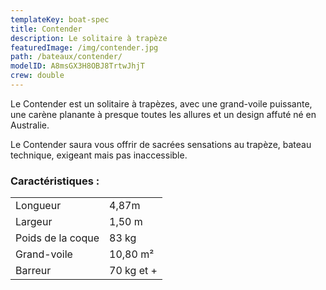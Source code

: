 ```yaml
---
templateKey: boat-spec
title: Contender
description: Le solitaire à trapèze
featuredImage: /img/contender.jpg
path: /bateaux/contender/
modelID: A8msGX3H8OBJ8TrtwJhjT
crew: double
---
```

Le Contender est un solitaire à trapèzes, avec une grand-voile puissante, une carène planante à presque toutes les allures et un design affuté né en Australie.

Le Contender saura vous offrir de sacrées sensations au trapèze, bateau technique, exigeant mais pas inaccessible.

### Caractéristiques :

|     |     |
| --- | --- |
| Longueur | 4,87m  |
| Largeur | 1,50 m |
| Poids de la coque | 83 kg |
| Grand-voile | 10,80 m²|
| Barreur | 70 kg et + |